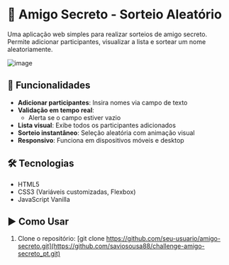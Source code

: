 # 🎁 Amigo Secreto - Sorteio Aleatório

Uma aplicação web simples para realizar sorteios de amigo secreto. Permite adicionar participantes, visualizar a lista e sortear um nome aleatoriamente.

![image](https://github.com/user-attachments/assets/aba066f1-fc79-402a-9f29-f490c3c6fba9)


## 🚀 Funcionalidades

- **Adicionar participantes**: Insira nomes via campo de texto
- **Validação em tempo real**: 
  - Alerta se o campo estiver vazio
- **Lista visual**: Exibe todos os participantes adicionados
- **Sorteio instantâneo**: Seleção aleatória com animação visual
- **Responsivo**: Funciona em dispositivos móveis e desktop

## 🛠️ Tecnologias

- HTML5
- CSS3 (Variáveis customizadas, Flexbox)
- JavaScript Vanilla

## ▶️ Como Usar

1. Clone o repositório:
[git clone https://github.com/seu-usuario/amigo-secreto.git](https://github.com/saviosousa88/challenge-amigo-secreto_pt.git)
